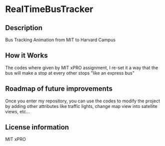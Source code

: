 # RealTimeBusTracker

<h2>Description</h2>
<p>Bus Tracking Animation from MIT to Harvard Campus</p>
<h2>How it Works</h2>
<p>The codes where given by MIT xPRO assignment, I re-set it a way that the bus will make a stop at every other stops "like an express bus"</p>
<h2>Roadmap of future improvements</h2>
<p>Once you enter my repository, you can use the codes to modify the project by adding other attributes like traffic lights, change map view into satellite views, etc...</p>
<h2>License information</h2>
<p>MIT xPRO</p>
